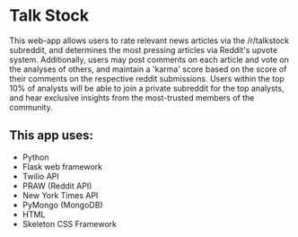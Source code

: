 # Talk Stock

This web-app allows users to rate relevant news articles via the /r/talkstock subreddit, and determines the most pressing articles via Reddit's upvote system. Additionally, users may post comments on each article and vote on the analyses of others, and maintain a 'karma' score based on the score of their comments on the respective reddit submissions. Users within the top 10% of analysts will be able to join a private subreddit for the top analysts, and hear exclusive insights from the most-trusted members of the community.

## This app uses:
* Python
* Flask web framework
* Twilio API
* PRAW (Reddit API)
* New York Times API
* PyMongo (MongoDB)
* HTML
* Skeleton CSS Framework
